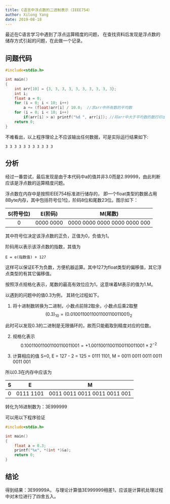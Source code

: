 ```yaml
---
title: C语言中浮点数的二进制表示（IEEE754）
author: Xilong Yang
date: 2019-08-18 
---
```


最近在C语言学习中遇到了浮点运算精度的问题， 在查找资料后发现是浮点数的储存方式引起的问题，在此做一个记录。

## 问题代码

```c
#include<stdio.h>

int main()
{
    int arr[10] = {3, 3, 3, 3, 3, 3, 3, 3, 3, 3};
    int i;
    float a = 0;
    for (i = 0; i < 10; i++)
        a += (float)arr[i] / 10.0;  //求arr中所有数的平均数
    for (i = 0; i < 10; i++)
        if(arr[i] > a) printf("%d ", arr[i]); //将arr中大于平均数的数打印出来
    return 0;
}

```
不难看出，以上程序理论上不应该输出任何数据，可是实际运行结果如下:
```
3 3 3 3 3 3 3 3 3 3 3
```
## 分析

经过一番尝试，最后发现是由于本代码中a的值并非3.0而是2.99999，由此判断应该是浮点数的运算精度问题。

浮点数在内存中是按照IEEE754标准进行储存的， 即一个float类型的数据占用8Byte内存，其中包括符号位1位，阶码8位和尾数23位。图示如下：

|S(符号位)|E(阶码)|M(尾数)|
|:--:|:--:|:--:|
|0|0000 0000|0000 0000 0000 0000 0000 000|

其中符号位决定该浮点数的正负，正值为0，负值为1。

阶码用以表示该浮点数的指数，其值为

`E = e(指数值) + 127` 

这样可以保证E不为负数，方便机器运算。其中127为float类型的偏移值，其它浮点类型的有其它偏移值。

按照浮点规格化表示，尾数的最高有效位应为1，这意味着M表示的值为1.M。

以遇到的问题中的值0.3为例， 其转化过程如下。

1. 将十进制数转换为二进制，小数点前除2取余，小数点后乘2取整
$$(0.3)_{10} = (0.0100110011001100110011001)_2 $$

此时可以发现0.3的二进制是无限循环的，故而只能截取到精度对应的位数。

2. 规格化表示
$$0.100110011001100110011001=+1.00110011001100110011001\times2^{-2}$$

1. 计算相应的值
S=0, E = 127 - 2 = 125 = 0111 1101, M = 0011 0011 0011 0011 0011 001

所以0.3在内存中应该为

|S|E|M|
|--|--|--|
|0|0111 1101|0011 0011 0011 0011 0011 001|

转化为16进制数为：3E999999

可以用以下程序验证
```c
#include<stdio.h>

int main()
{
    float a = 0.3;
    printf("%x", *(int *)&a);
    return 0;
}
```
## 结论

得到结果：3E99999A， 与理论计算值3E999999相差1，应该是计算机处理过程中对末位进行了四舍五入。
